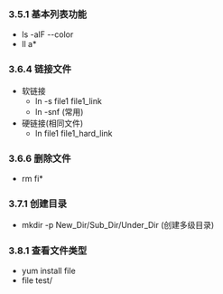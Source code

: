 ### 3.5.1 基本列表功能
- ls -alF --color
- ll a*

### 3.6.4 链接文件
- 软链接
  - ln -s file1 file1_link
  - ln -snf (常用)
- 硬链接(相同文件)
  - ln file1 file1_hard_link

### 3.6.6 删除文件
- rm fi*

### 3.7.1 创建目录
- mkdir -p New_Dir/Sub_Dir/Under_Dir (创建多级目录)

### 3.8.1 查看文件类型
- yum install file
- file test/
